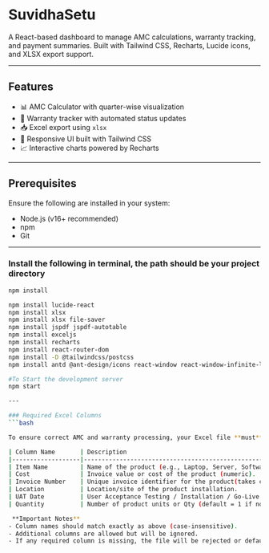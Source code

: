 # SuvidhaSetu

A React-based dashboard to manage AMC calculations, warranty tracking, and payment summaries. Built with Tailwind CSS, Recharts, Lucide icons, and XLSX export support.

---

##  Features

- 📊 AMC Calculator with quarter-wise visualization
- 📅 Warranty tracker with automated status updates
- 📥 Excel export using `xlsx`
- 📌 Responsive UI built with Tailwind CSS
- 📈 Interactive charts powered by Recharts

---

##  Prerequisites
Ensure the following are installed in your system:

- Node.js (v16+ recommended)
- npm
- Git

---




### Install the following in terminal, the path should be your project directory
```bash
npm install

npm install lucide-react
npm install xlsx
npm install xlsx file-saver
npm install jspdf jspdf-autotable
npm install exceljs
npm install recharts
npm install react-router-dom
npm install -D @tailwindcss/postcss
npm install antd @ant-design/icons react-window react-window-infinite-loader web-vitals

#To Start the development server
npm start

---

### Required Excel Columns
```bash

To ensure correct AMC and warranty processing, your Excel file **must** include the following columns:

| Column Name       | Description                                                                 |
|-------------------|-----------------------------------------------------------------------------|
| Item Name         | Name of the product (e.g., Laptop, Server, Software License).               |
| Cost              | Invoice value or cost of the product (numeric).                             |
| Invoice Number    | Unique invoice identifier for the product(takes characters aswell)          |
| Location          | Location/site of the product installation.                                  |
| UAT Date          | User Acceptance Testing / Installation / Go-Live date (used for AMC start). |
| Quantity          | Number of product units or Qty (default = 1 if not provided).               |

 **Important Notes**  
- Column names should match exactly as above (case-insensitive).  
- Additional columns are allowed but will be ignored.  
- If any required column is missing, the file will be rejected or default values will be applied.  
